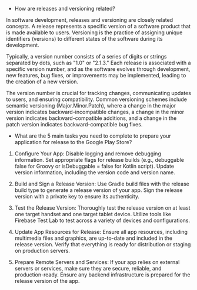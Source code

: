 - How are releases and versioning related?

In software development, releases and versioning are closely related concepts. A release represents a specific version of a software product that is made available to users. Versioning is the practice of assigning unique identifiers (versions) to different states of the software during its development.

Typically, a version number consists of a series of digits or strings separated by dots, such as "1.0" or "2.1.3." Each release is associated with a specific version number, and as the software evolves through development, new features, bug fixes, or improvements may be implemented, leading to the creation of a new version.

The version number is crucial for tracking changes, communicating updates to users, and ensuring compatibility. Common versioning schemes include semantic versioning (Major.Minor.Patch), where a change in the major version indicates backward-incompatible changes, a change in the minor version indicates backward-compatible additions, and a change in the patch version indicates backward-compatible bug fixes.

- What are the 5 main tasks you need to complete to prepare your application for release to the Google Play Store?

1. Configure Your App:
 Disable logging and remove debugging information.
Set appropriate flags for release builds (e.g., debuggable false for Groovy or isDebuggable = false for Kotlin script).
Update version information, including the version code and version name.

2. Build and Sign a Release Version:
Use Gradle build files with the release build type to generate a release version of your app.
Sign the release version with a private key to ensure its authenticity.

3. Test the Release Version:
Thoroughly test the release version on at least one target handset and one target tablet device.
Utilize tools like Firebase Test Lab to test across a variety of devices and configurations.

4. Update App Resources for Release:
Ensure all app resources, including multimedia files and graphics, are up-to-date and included in the release version.
Verify that everything is ready for distribution or staging on production servers.

5. Prepare Remote Servers and Services:
If your app relies on external servers or services, make sure they are secure, reliable, and production-ready.
Ensure any backend infrastructure is prepared for the release version of the app.